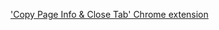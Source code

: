 ['Copy Page Info & Close Tab' Chrome extension](https://chrome.google.com/webstore/detail/copy-page-info-close-tab/gaompdbfhnanndofpkmibcpjfgpkngmj)
